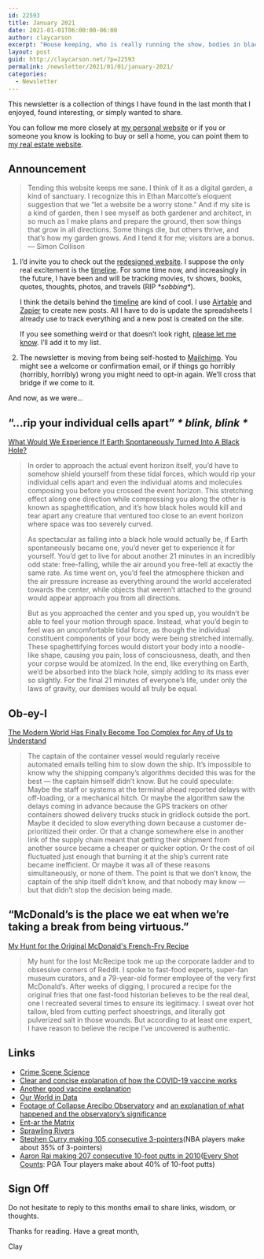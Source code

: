 ```yaml
---
id: 22593
title: January 2021
date: 2021-01-01T06:00:00-06:00
author: claycarson
excerpt: "House keeping, who is really running the show, bodies in blackholes, Mickey D'z recipe'z, vaccines, river basins, a view from The Matrix, gettin' streaky."
layout: post
guid: http://claycarson.net/?p=22593
permalink: /newsletter/2021/01/01/january-2021/
categories:
  - Newsletter
---
```

This newsletter is a collection of things I have found in the last month that I enjoyed, found interesting, or simply wanted to share.

You can follow me more closely at <a href="http://claycarson.net" title="Personal Website">my personal website</a> or if you or someone you know is looking to buy or sell a home, you can point them to <a href="http://claycarson.com" title="Business Website ">my real estate website</a>.

<h2>Announcement</h2>

<blockquote>
  Tending this website keeps me sane. I think of it as a digital garden, a kind of sanctuary. I recognize this in Ethan Marcotte’s eloquent suggestion that we “let a website be a worry stone.” And if my site is a kind of garden, then I see myself as both gardener and architect, in so much as I make plans and prepare the ground, then sow things that grow in all directions. Some things die, but others thrive, and that’s how my garden grows. And I tend it for me; visitors are a bonus. — Simon Collison
</blockquote>

<ol>
<li>I’d invite you to check out the <a href="https://claycarson.net" title="Clay Carson">redesigned website</a>. I suppose the only real excitement is the <a href="https://claycarson.net/timeline" title="Clay Carson Timeline">timeline</a>. For some time now, and increasingly in the future, I have been and will be tracking movies, tv shows, books, quotes, thoughts, photos, and travels (RIP <em>&#42;sobbing&#42;</em>).

I think the details behind the <a href="https://claycarson.net/timeline" title="Clay Carson Timeline">timeline</a> are kind of cool. I use <a href="http://airtable.com" title="Airtable">Airtable</a> and <a href="http://zapier.com" title="Zapier">Zapier</a> to create new posts. All I have to do is update the spreadsheets I already use to track everything and a new post is created on the site.

If you see something weird or that doesn’t look right, <a href="mailto:clay@claycarson.net" title="please let me know">please let me know</a>. I’ll add it to my list.</p></li>

<li>The newsletter is moving from being self-hosted to <a href="https://mailchimp.com">Mailchimp</a>. You might see a welcome or confirmation email, or if things go horribly (horribly, horribly) wrong you might need to opt-in again. We’ll cross that bridge if we come to it.</p></li>
</ol>

And now, as we were…

<h2>“...rip your individual cells apart” <span class="small"><em>&#42; blink, blink &#42;</em></span></h2>

<a href="https://medium.com/starts-with-a-bang/what-would-we-experience-if-earth-spontaneously-turned-into-a-black-hole-c86d2a6b7ae1" title="What Would We Experience If Earth Spontaneously Turned Into A Black Hole?">What Would We Experience If Earth Spontaneously Turned Into A Black Hole?</a>

<blockquote>
  In order to approach the actual event horizon itself, you’d have to somehow shield yourself from these tidal forces, which would rip your individual cells apart and even the individual atoms and molecules composing you before you crossed the event horizon. This stretching effect along one direction while compressing you along the other is known as spaghettification, and it’s how black holes would kill and tear apart any creature that ventured too close to an event horizon where space was too severely curved.
  
  As spectacular as falling into a black hole would actually be, if Earth spontaneously became one, you’d never get to experience it for yourself. You’d get to live for about another 21 minutes in an incredibly odd state: free-falling, while the air around you free-fell at exactly the same rate. As time went on, you’d feel the atmosphere thicken and the air pressure increase as everything around the world accelerated towards the center, while objects that weren’t attached to the ground would appear approach you from all directions.
  
  But as you approached the center and you sped up, you wouldn’t be able to feel your motion through space. Instead, what you’d begin to feel was an uncomfortable tidal force, as though the individual constituent components of your body were being stretched internally. These spaghettifying forces would distort your body into a noodle-like shape, causing you pain, loss of consciousness, death, and then your corpse would be atomized. In the end, like everything on Earth, we’d be absorbed into the black hole, simply adding to its mass ever so slightly. For the final 21 minutes of everyone’s life, under only the laws of gravity, our demises would all truly be equal.
</blockquote>

<h2>Ob-ey-I</h2>

<a href="https://onezero.medium.com/the-modern-world-has-finally-become-too-complex-for-any-of-us-to-understand-1a0b46fbc292">The Modern World Has Finally Become Too Complex for Any of Us to Understand</a>

<blockquote>
  The captain of the container vessel would regularly receive automated emails telling him to slow down the ship. It’s impossible to know why the shipping company’s algorithms decided this was for the best — the captain himself didn’t know. But he could speculate: Maybe the staff or systems at the terminal ahead reported delays with off-loading, or a mechanical hitch. Or maybe the algorithm saw the delays coming in advance because the GPS trackers on other containers showed delivery trucks stuck in gridlock outside the port. Maybe it decided to slow everything down because a customer de-prioritized their order. Or that a change somewhere else in another link of the supply chain meant that getting their shipment from another source became a cheaper or quicker option. Or the cost of oil fluctuated just enough that burning it at the ship’s current rate became inefficient. Or maybe it was all of these reasons simultaneously, or none of them. The point is that we don’t know, the captain of the ship itself didn’t know, and that nobody may know — but that didn’t stop the decision being made.
</blockquote>

<h2>“McDonald’s is the place we eat when we’re taking a break from being virtuous.”</h2>

<a href="https://www.atlasobscura.com/articles/original-mcdonalds-french-fry-recipe" title="My Hunt for the Original McDonald's French-Fry Recipe">My Hunt for the Original McDonald's French-Fry Recipe</a>

<blockquote>
  My hunt for the lost McRecipe took me up the corporate ladder and to obsessive corners of Reddit. I spoke to fast-food experts, super-fan museum curators, and a 79-year-old former employee of the very first McDonald’s. After weeks of digging, I procured a recipe for the original fries that one fast-food historian believes to be the real deal, one I recreated several times to ensure its legitimacy. I sweat over hot tallow, bled from cutting perfect shoestrings, and literally got pulverized salt in those wounds. But according to at least one expert, I have reason to believe the recipe I’ve uncovered is authentic.
</blockquote>

<h2>Links</h2>

<ul>
<li><a href="https://visual.ly/community/Infographics/science/crime-scene-science-modern-methods-solving-crimes" title="Crime Scene Science">Crime Scene Science</a></li>
<li><a href="https://twitter.com/ScientistSwanda/status/1335988328362090500" title="Clear and concise explaination of how the COVID-19 vaccine works">Clear and concise explanation of how the COVID-19 vaccine works</a></li>
<li><a href="https://www.youtube.com/watch?v=the81FQoAUI&amp;feature=youtu.be" title="Another good vaccine explanation">Another good vaccine explanation</a></li>
<li><a href="https://ourworldindata.org" title="Our World in Data">Our World in Data</a></li>
<li><a href="https://www.nsf.gov/news/special_reports/arecibo/" title="Footage of Collapse Arecibo Observatory">Footage of Collapse Arecibo Observatory</a> and <a href="https://www.reddit.com/r/Andromeda321/comments/k4keik/breaking_sources_in_puerto_rico_indicate_the/ge9blpc/?utm_source=share&amp;utm_medium=ios_app&amp;utm_name=iossmf&amp;context=3">an explanation of what happened and the observatory’s significance</a></li>
<li><a href="https://www.linkedin.com/posts/oliviergoguel_having-fun-with-lidar-please-welcome-my-activity-6741697110854397953-MMLv/" title="Ent-ar the Matrix">Ent-ar the Matrix</a></li>
<li><a href="https://decolonialatlas.files.wordpress.com/2017/04/watershedsnorthamerica.png" title="Sprawling Rivers">Sprawling Rivers</a></li>
<li><a href="https://twitter.com/warriors/status/1342975296799031296" title="Stephen Curry making 105 consecutive 3-pointers">Stephen Curry making 105 consecutive 3-pointers</a>(NBA players make about 35% of 3-pointers)</li>
<li><a href="https://twitter.com/GOLFTV/status/1338476589609345028">Aaron Rai making 207 consecutive 10-foot putts in 2010</a>(<a href="https://www.amazon.com/Every-Shot-Counts-Revolutionary-Performance/dp/1592407501/ref=sr_1_1?dchild=1&amp;keywords=every+shot+counts&amp;qid=1596201525&amp;sr=8-1" title="Every Shot Counts">Every Shot Counts</a>: PGA Tour players make about 40% of 10-foot putts)</li>
</ul>

<h2>Sign Off</h2>

Do not hesitate to reply to this months email to share links, wisdom, or thoughts.

Thanks for reading. Have a great month,

Clay